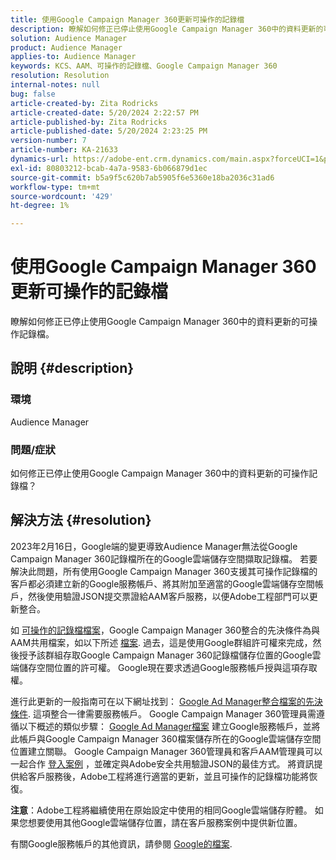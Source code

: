 ```yaml
---
title: 使用Google Campaign Manager 360更新可操作的記錄檔
description: 瞭解如何修正已停止使用Google Campaign Manager 360中的資料更新的可操作記錄檔。
solution: Audience Manager
product: Audience Manager
applies-to: Audience Manager
keywords: KCS、AAM、可操作的記錄檔、Google Campaign Manager 360
resolution: Resolution
internal-notes: null
bug: false
article-created-by: Zita Rodricks
article-created-date: 5/20/2024 2:22:57 PM
article-published-by: Zita Rodricks
article-published-date: 5/20/2024 2:23:25 PM
version-number: 7
article-number: KA-21633
dynamics-url: https://adobe-ent.crm.dynamics.com/main.aspx?forceUCI=1&pagetype=entityrecord&etn=knowledgearticle&id=ec5bf16f-b416-ef11-9f8a-6045bd026dc7
exl-id: 80803212-bcab-4a7a-9583-6b066879d1ec
source-git-commit: b5a9f5c620b7ab5905f6e5360e18ba2036c31ad6
workflow-type: tm+mt
source-wordcount: '429'
ht-degree: 1%

---
```


# 使用Google Campaign Manager 360更新可操作的記錄檔


瞭解如何修正已停止使用Google Campaign Manager 360中的資料更新的可操作記錄檔。

## 說明 {#description}


### <b>環境</b>

Audience Manager



### <b>問題/症狀</b>

如何修正已停止使用Google Campaign Manager 360中的資料更新的可操作記錄檔？


## 解決方法 {#resolution}


2023年2月16日，Google端的變更導致Audience Manager無法從Google Campaign Manager 360記錄檔所在的Google雲端儲存空間擷取記錄檔。 若要解決此問題，所有使用Google Campaign Manager 360支援其可操作記錄檔的客戶都必須建立新的Google服務帳戶、將其附加至適當的Google雲端儲存空間帳戶，然後使用驗證JSON提交票證給AAM客戶服務，以便Adobe工程部門可以更新整合。

如 [可操作的記錄檔檔案](https://experienceleague.adobe.com/docs/audience-manager/user-guide/implementation-integration-guides/media-data-integration/actionable-log-files.html?lang=en)，Google Campaign Manager 360整合的先決條件為與AAM共用檔案，如以下所述 [檔案](https://experienceleague.adobe.com/docs/audience-manager/user-guide/reporting/audience-optimization-reports/audience-optimization-advertisers/import-dcm.html?lang=en). 過去，這是使用Google群組許可權來完成，然後授予該群組存取Google Campaign Manager 360記錄檔儲存位置的Google雲端儲存空間位置的許可權。 Google現在要求透過Google服務帳戶授與這項存取權。

進行此更新的一般指南可在以下網址找到： [Google Ad Manager整合檔案的先決條件](https://experienceleague.adobe.com/docs/audience-manager/user-guide/reporting/audience-optimization-reports/audience-optimization-publishers/import-dfp.html?lang=en). 這項整合一律需要服務帳戶。 Google Campaign Manager 360管理員需遵循以下概述的類似步驟： [Google Ad Manager檔案](https://experienceleague.adobe.com/docs/audience-manager/user-guide/reporting/audience-optimization-reports/audience-optimization-publishers/import-dfp.html?lang=en) 建立Google服務帳戶，並將此帳戶與Google Campaign Manager 360檔案儲存所在的Google雲端儲存空間位置建立關聯。 Google Campaign Manager 360管理員和客戶AAM管理員可以一起合作 [登入案例](https://experienceleague.adobe.com/docs/customer-one/using/home.html) ，並確定與Adobe安全共用驗證JSON的最佳方式。 將資訊提供給客戶服務後，Adobe工程將進行適當的更新，並且可操作的記錄檔功能將恢復。

<b>注意</b>：Adobe工程將繼續使用在原始設定中使用的相同Google雲端儲存貯體。 如果您想要使用其他Google雲端儲存位置，請在客戶服務案例中提供新位置。

有關Google服務帳戶的其他資訊，請參閱 [Google的檔案](https://cloud.google.com/iam/docs/service-accounts-create#creating_a_service_account).
